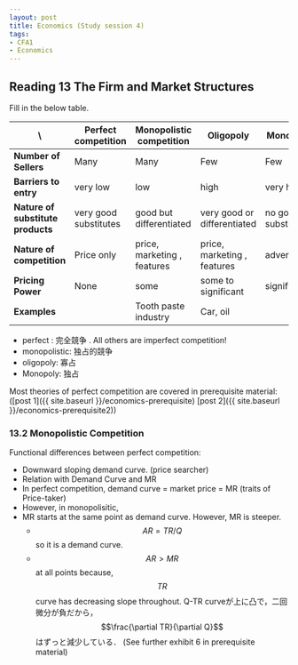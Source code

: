 ```yaml
---
layout: post
title: Economics (Study session 4)
tags: 
- CFA1
- Economics
---
```



## Reading 13 The Firm and Market Structures 


Fill in the below table.

 \  |Perfect competition | Monopolistic competition | Oligopoly | Monopoly
----|----|----|----|---- 
**Number of Sellers** |Many | Many | Few | Few 
**Barriers to entry** |very low | low | high | very high 
**Nature of substitute products** | very good substitutes| good but differentiated| very good or differentiated | no good substitutes 
**Nature of competition**| Price only | price, marketing , features |  price, marketing , features| advertising 
**Pricing Power**| None | some | some to significant | significant 
**Examples**|  | Tooth paste industry | Car, oil | 

* perfect : 完全競争 . All others are imperfect competition!
* monopolistic: 独占的競争 
* oligopoly: 寡占
* Monopoly: 独占

Most theories of perfect competition are covered in prerequisite material: 
([post 1]({{ site.baseurl }}/economics-prerequisite)
[post 2]({{ site.baseurl }}/economics-prerequisite2))


### 13.2 Monopolistic Competition

Functional differences between perfect competition:

* Downward sloping demand curve. (price searcher)
*  Relation with Demand Curve and MR
  * In perfect competition,  demand curve = market price = MR (traits of Price-taker) 
  * However, in monopolisitic,
  * MR starts at the same point as demand curve. However, MR is steeper. 
    * $$AR = TR/Q$$ so it is a demand curve.
    * $$AR>MR$$ at all points because, $$TR$$ curve has decreasing slope throughout. Q-TR curveが上に凸で，二回微分が負だから，$$\frac{\partial TR}{\partial Q}$$ はずっと減少している．
      (See further exhibit 6 in prerequisite material) 
